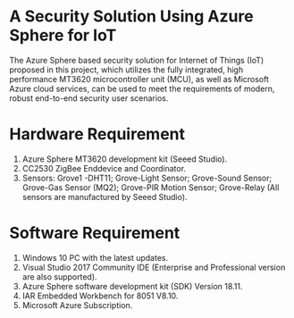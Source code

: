 # A Security Solution Using Azure Sphere for IoT
The Azure Sphere based security solution for Internet of Things (IoT) proposed in this project, which utilizes the fully integrated, high performance MT3620 microcontroller unit (MCU), as well as Microsoft Azure cloud services, can be used to meet the requirements of modern, robust end-to-end security user scenarios.

# Hardware Requirement
1. Azure Sphere MT3620 development kit (Seeed Studio).
2. CC2530 ZigBee Enddevice and Coordinator.
3. Sensors: Grove1 -DHT11; Grove-Light Sensor; Grove-Sound Sensor; Grove-Gas Sensor (MQ2); Grove-PIR Motion Sensor; Grove-Relay (All sensors are manufactured by Seeed Studio). 

# Software Requirement
1. Windows 10 PC with the latest updates.
2. Visual Studio 2017 Community IDE (Enterprise and Professional version are also supported).
3. Azure Sphere software development kit (SDK) Version 18.11.
4. IAR Embedded Workbench for 8051 V8.10.
5. Microsoft Azure Subscription.
